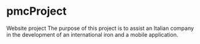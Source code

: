 # pmcProject
Website project 
The purpose of this project is to assist an Italian company in the development of an international iron and a mobile application.

